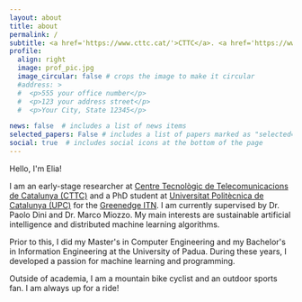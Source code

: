 ```yaml
---
layout: about
title: about
permalink: /
subtitle: <a href='https://www.cttc.cat/'>CTTC</a>. <a href='https://www.upc.edu/en?set_language=en'>UPC</a>. Castelldefels, Spain. 
profile:
  align: right
  image: prof_pic.jpg
  image_circular: false # crops the image to make it circular
  #address: >
  #  <p>555 your office number</p>
  #  <p>123 your address street</p>
  #  <p>Your City, State 12345</p>

news: false  # includes a list of news items
selected_papers: False # includes a list of papers marked as "selected={true}"
social: true  # includes social icons at the bottom of the page
---
```


Hello, I'm Elia! 

I am an early-stage researcher at <a href='https://www.cttc.cat/'> Centre Tecnològic de Telecomunicacions de Catalunya (CTTC)</a> and a PhD student at 
<a href='https://www.upc.edu/en?set_language=en'>Universitat Politècnica de Catalunya (UPC)</a> for the <a href='https://greenedge-itn.eu/'>Greenedge ITN</a>. I am currently supervised by Dr. Paolo Dini and Dr. Marco Miozzo. My main interests are sustainable artificial intelligence and distributed machine learning algorithms.

Prior to this, I did my Master's in Computer Engineering and my Bachelor's in Information Engineering at the University of Padua. During these years, I developed a passion for machine learning and programming.

Outside of academia, I am a mountain bike cyclist and an outdoor sports fan. I am always up for a ride! 